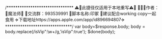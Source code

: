 /*******************************
⚠️🛝此捷径仅适用于本地重写⚠️🛝
  🧚🏻‍♂️作者：🍡魔法师🍡
  🎈交流群：993539991
🫧脚本名称:印冢
🫧建议配合working copy一起食用
✈️下载地址https://apps.apple.com/app/id896694807✈️
*******************************/
var body=$response.body;
body = body.replace(/isVip\":\w+/g,'isVip":true');
$done(body);
